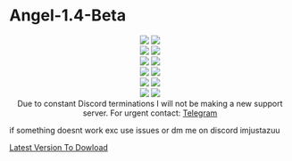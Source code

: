 # Angel-1.4-Beta
<div align="center">
    <img src="https://img.shields.io/github/languages/top/Azuuu1/Angel-Discord?color=%23000000">
    <img src="https://img.shields.io/github/stars/Azuuu1/Angel-Discord?color=%23000000&logoColor=%23000000">
    <br>
    <img src="https://img.shields.io/github/commit-activity/w/Azuuu1/Angel-Discord?color=%23000000"> 
    <img src="https://img.shields.io/github/last-commit/Azuuu1/Angel-Discord?color=%23000000&logoColor=%23000000">
    <br>
    <img src="https://img.shields.io/github/issues/Azuuu1/Angel-Discord?color=%23000000&logoColor=%23000000">
    <img src="https://img.shields.io/github/issues-closed/Azuuu1/Angel-Discord?color=%23000000&logoColor=%23000000">
    <br>

</div>

<div align="center">
    <img src="https://img.shields.io/github/languages/top/addi00000/Azuuu1?color=%23000000">
    <img src="https://img.shields.io/github/stars/addi00000/Azuuu1?color=%23000000&logoColor=%23000000">
    <br>
    <img src="https://img.shields.io/github/commit-activity/w/addi00000/Azuuu1?color=%23000000"> 
    <img src="https://img.shields.io/github/last-commit/addi00000/Azuuu1?color=%23000000&logoColor=%23000000">
    <br>
    <img src="https://img.shields.io/github/issues/addi00000/Azuuu1?color=%23000000&logoColor=%23000000">
    <img src="https://img.shields.io/github/issues-closed/addi00000/Azuuu1?color=%23000000&logoColor=%23000000">
    <br>
    Due to constant Discord terminations I will not be making a new support server. For urgent contact: <a href="https://t.me/forrrrrrrrr">Telegram</a>
</div>



if something doesnt work exc use issues or dm me on discord imjustazuu




<a href="https://github.com/Azuuu1/Angel-Discord/releases/tag/%23new">Latest Version To Dowload</a>                                        

